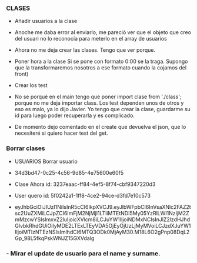 ### CLASES
- Añadir usuarios a la clase

- Anoche me daba error al enviarlo, me pareció ver que el objeto que creo del usuari no lo reconocía para meterlo en el array de usuarios

- Ahora no me deja crear las clases. Tengo que ver porque.


- Poner hora a la clase
Si se pone con formato 0:00 se la traga. Supongo que la transformaremos nosotros a ese formato cuando la cojamos del front)

- Crear los test
- No se porqué en el main tengo que poner import clase from './class'; porque no me deja importar class.
Los test dependen unos de otros y eso es malo, ya lo dijo Javier. Yo tengo que crear la clase, guardarme su id para luego poder recuperarla y es complicado.

- De momento dejo comentado en el create que devuelva el json, que lo necesiteré si quiero hacer test del get.





### Borrar clases

- USUARIOS
Borrar usuario

- 34d3bd47-0c25-4c56-9d85-4e75600e60f5


- Clase Ahora id: 3237eaac-ff84-4ef5-8f74-cbf9347220d3

- User quero id: 5f0242a1-1ff8-4ce2-94ce-d3fd7e10c573

- eyJhbGciOiJIUzI1NiIsInR5cCI6IkpXVCJ9.eyJlbWFpbCI6InVsaXNlc2FAZ2tsc2UuZXMiLCJpZCI6ImFjM2NjMjI1LTliMTEtNDI5My05YzRlLWI1NzljM2ZmMzcwYSIsImxvZ2luIjoicXVlcm8iLCJuYW1lIjoiNDMxNCIsInJlZ2lzdHJhdGlvbkRhdGUiOiIyMDE2LTExLTEyVDA5OjEyOjUzLjMyMVoiLCJzdXJuYW1lIjoiMTIzNTEzNSIsImlhdCI6MTQ3ODk0MjAyM30.M18L6O2gPnp08DqL2Gp_98L5fkqPskWNJZ15GXVdalg


### - Mirar el update de usuario para el name y surname.

